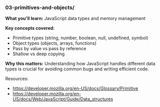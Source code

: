 

### 03-primitives-and-objects/
**What you'll learn:** JavaScript data types and memory management

**Key concepts covered:**
- Primitive types (string, number, boolean, null, undefined, symbol)
- Object types (objects, arrays, functions)
- Pass by value vs pass by reference
- Shallow vs deep copying

**Why this matters:** Understanding how JavaScript handles different data types is crucial for avoiding common bugs and writing efficient code.


Resources:
- https://developer.mozilla.org/en-US/docs/Glossary/Primitive
- https://developer.mozilla.org/en-US/docs/Web/JavaScript/Guide/Data_structures